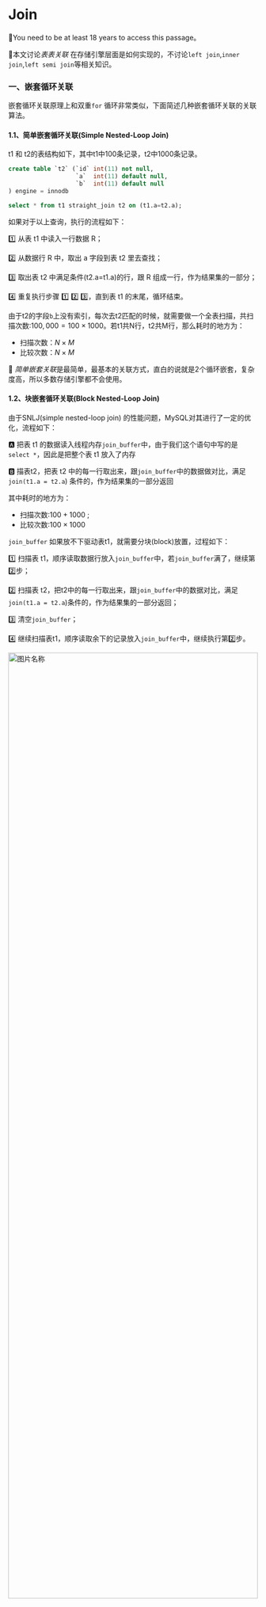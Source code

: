 # Join

🔞You need to be at least 18 years to access this passage。

🔞本文讨论*表表关联* 在存储引擎层面是如何实现的，不讨论`left join`,`inner join`,`left semi join`等相关知识。

### 一、嵌套循环关联

嵌套循环关联原理上和双重`for` 循环非常类似，下面简述几种嵌套循环关联的关联算法。

#### 1.1、简单嵌套循环关联(Simple Nested-Loop Join)

t1 和 t2的表结构如下，其中t1中100条记录，t2中1000条记录。

```sql
create table `t2` (`id` int(11) not null,
                   `a`  int(11) default null,
                   `b`  int(11) default null
) engine = innodb
```

```sql
select * from t1 straight_join t2 on (t1.a=t2.a);
```

如果对于以上查询，执行的流程如下：

:one: 从表 t1 中读入一行数据 R；

:two: 从数据行 R 中，取出 a 字段到表 t2 里去查找；

:three: 取出表 t2 中满足条件(t2.a=t1.a)的行，跟 R 组成一行，作为结果集的一部分；

:four: 重复执行步骤 :one: :two: :three:，直到表 t1 的末尾，循环结束。

由于t2的字段`b`上没有索引，每次去t2匹配的时候，就需要做一个全表扫描，共扫描次数:$100,000 = 100\times1000$。若t1共N行，t2共M行，那么耗时的地方为：

* 扫描次数：$N\times M$
* 比较次数：$N \times M$

🎈 *简单嵌套关联*是最简单，最基本的关联方式，直白的说就是2个循环嵌套，复杂度高，所以多数存储引擎都不会使用。

#### 1.2、块嵌套循环关联(Block Nested-Loop Join)

由于SNLJ(simple nested-loop join) 的性能问题，MySQL对其进行了一定的优化，流程如下：

:a: 把表 t1 的数据读入线程内存`join_buffer`中，由于我们这个语句中写的是 `select *`，因此是把整个表 t1 放入了内存

:b: 描表t2，把表 t2 中的每一行取出来，跟`join_buffer`中的数据做对比，满足`join(t1.a = t2.a`) 条件的，作为结果集的一部分返回

其中耗时的地方为：

* 扫描次数:$100+1000$ ; 
* 比较次数:$100 \times 1000$ 

`join_buffer` 如果放不下驱动表t1，就需要分块(block)放置，过程如下：

1️⃣ 扫描表 t1，顺序读取数据行放入`join_buffer`中，若`join_buffer`满了，继续第:two:步；

2️⃣ 扫描表 t2，把t2中的每一行取出来，跟`join_buffer`中的数据对比，满足`join(t1.a = t2.a`)条件的，作为结果集的一部分返回；

3️⃣ 清空`join_buffer`；

4️⃣ 继续扫描表t1，顺序读取余下的记录放入`join_buffer`中，继续执行第:two:步。

<img src="../book-doc/img/myl/39.jpg" width = 100% height = 70% alt="图片名称" align=center /> 

耗时的地方为：

* 扫描次数： $N+ \lambda \times M$
* 比较次数：$N \times M$

> 比如这里 $\lambda$ 取值2，那么就表示驱动表要分两次才能放入 `join_buffer`，即$\lambda = ceiling(\frac{t1\_size}{join\_buffer\_size})$
>
> * 扫描次数：$N+ 2\times M$ :warning: 扫描过程是很消耗IO资源的
> * 比较次数：$N \times M$
>
> 直观上理解为：驱动表t1需要划分为多少份才能装进`join_buffer`内，可见驱动表通常是使用较小的表，因为驱动表越小，$\lambda$ 越小，扫描次数越小，效率越高。
>
> :tipping_hand_man: 为了使得更小的占用`join_buffer`应该使用过滤谓词，而且只选择必要字段
>
> :tipping_hand_woman: BNLJ在应对大表Join的时候性能很差

🎈可以发现BNLJ相对于SNLJ来说的优势是，BNLJ的优势是将驱动表分块放入内存中，批量的和被驱动表比对，而不需要像SNLJ那样一次次的从驱动表中获取数据。

#### 1.3、索引嵌套循环关联(Index Nested-Loop Join)

t1 和 t2的表结构如下，其中t1中100条记录，t2中1000条记录。

```sql
create table `t2` (`id` int(11) not null,
                   `a`  int(11) default null,
                   `b`  int(11) default null,
                   primary key (`id`),
                   key `a` (`a`)
) engine = innodb
```

```sql
select * from t1 straight_join t2 on (t1.a = t2.a);
```

如果对于以上查询，执行的流程如下：

:one: 从表 t1 中读入一行数据 R；

:two: 从数据行 R 中，取出 a 字段到表 t2 里去查找(**该查询过程会使用到t2表字段b上的索引**)；

:three: 取出表 t2 中满足条件(t2.a=t1.a)的行，跟 R 组成一行，作为结果集的一部分；

:four: 重复执行步骤 :one: :two: :three:，直到表 t1 的末尾，循环结束。

<img src="../book-doc/img/myl/38.jpg" width = 100% height = 70% alt="图片名称" align=center />  



整个过程如上图。若t1共M行，t2共N行，那么耗时操作为：

* 扫描操作：$ N + N \times2\times\log_2^M $[^1]
* 比对操作：t2的二级索引树高度 + t2的主键索引树高度

> [^1]: N : 为t1表扫描次数；查询t2表使用`b`字段的索引,并且需要回表，因此是2倍的 $log_2^M$​

🎈 索引嵌套循环关联使用了索引，能够加速关联过程，是一个不错的选择。

#### 1.4、批量key值访问-索引嵌套循环关联(Batched Key Access)

Batched Key Accesss(BKA)算法，是对INLJ(Index Nested Loop Join) 算法的优化。INLJ的逻辑是，从驱动表`t1`，一行行取出a的值，再到被驱动表t2做`join`，对于表`t2`来说，每次都是匹配一个值，这样效率不高，回想BNLJ中我们将驱动表加载到`join_buffer`中，就能利用MRR[^2], 一起传给`t2`，从而达到匹配多个值的目标。

<img src="../book-doc/img/myl/41.jpg" width = 100% height = 70% alt="图片名称" align=center /> 

> [^2]:Multi-Range Read :多范围读  

##### 1.4.1-MRR(Multi-Range Read)

```sql
create table t1(id int primary key, a int, b int, index(a)); 
-- t1 插入1000行数据，每行的a = 1001-id，即表t1中的字段a是逆序的
create table t2 like t1;  -- 在表t2中插入 100w 数据
```

```sql
select * from t1 where a>=1 and a<=100;
```

如上查询中，涉及回表过程，*回表是一行行搜索主键索引的*。但是随着a的值递增顺序查询的话，id的值就变成随机的了，那么就会出现随机访问磁盘，性能相对较差。因为大多数的数据都是按照主键递增顺序插入的，所以我们可以认为，如果按照主键的递增顺序查询的话，对磁盘的读比较接近顺序读，能够提升读性能。所以MRR 优化的设计思路是这样的：

:one: 根据索引`a`，定位到满足条件的记录，将`id`值放入`read_rnd_buffer`中 ; (如果`read_rnd_buffer`放满了，就会先执行:two: :three: 步骤

:two: 将`read_rnd_buffer`中的`id`进行递增排序；

:three: 排序后的`id`数组，依次到主键`id`索引中查记录，并作为结果返回。

<img src="../book-doc/img/myl/40.jpg" width = 100% height = 70% alt="图片名称" align=center />

🎈MRR 提升性能的核心在于，查询语句在索引 `a` 上做的是一个范围查询(即多值查询)，可以得到足够多的主键 `id`。这样通过排序以后，再去主键索引查数据，才能体现出“顺序性”的优势。

------

### 二、something have to say

🤣上面涉及的BNLJ、INLJ、BKA+MRR都是MySQL正在使用的Join方式。MySQL在国内应该是普及度最大的开源数据库，故这些内容非常值得了解。

😒索引的存在，不仅降低了查询latency，而且提升了关联的效率，但是维护索引也是有成本的，很多OLAP engine 中是没有索引这个概念的。

```sql
select * from t1 join t2 on (t1.b=t2.b) where t2.b>=1 and t2.b<=2000;
--b字段无索引
--t1 1000 记录； t2 1000,000记录
```

如上查询按照BNLJ来进行关联的话，取出`t1`所有字段放入`join_buffer` 中(:warning: 内存中结构是一个无序数组)，扫描`t2`时，需要取出每一行跟`join_buffer`(1000行只需要1个block)比对:

:a: `(t1.b=t2.b)` 不满足，跳过

:b: `(t1.b=t2.b)` 满足时，进一步判断`t2.b in [1,2000]`中，是放入结果集，否则跳过

其中:a:步骤的*是否相等*判断次数是 $1000 \times 1000,000 = 1000,000,000 $ 次，这个判断过程有些忒expensive了。试想一下，如果在`join_buffer`维护的是哈希表的话，那么10亿次判断，不就变成1000,000次hash查找了吗？这就说到了众多存储引擎使用的 *Hash Join* 就是这个思路的实现。

### 三、哈希关联(Hash Join )[^3][^4][^5]

哈希关联算是一个比较古老的概念，诞生于上世纪80年代，那时候关系型数据库也只是发展了十几年。有三种常见的Hash Join有三种，分别是:one: `Classic Hash Join`、:two:`Grace Hash Join`、:three: `Hybrid GRACE Hash Join` 

哈希关联有2个特征：

:a: 至少1个等值关联谓词；:warning: 重要特征

:b: 分为2个阶段

* 第:one:阶段叫做**build phase(构建阶段)** , 基于驱动表R构建内存哈希表
* 第:two:阶段叫做 **probe phase(探测阶段)**

#### 3.1、经典/简单哈希关联(classic/simple hash join)

经典哈希关联是最古老哈希关联算法，该算法要求驱动表(小表[^6])，并且*要求驱动表R构建的哈希表能够放入到内存*中，其过程如下：

:one: 构建阶段：根据驱动表R的关联键构建内存哈希表，其中key为关联键，value为当前行

:two: 探测阶段：扫描被驱动表S的每一行，然后根据关联键在(构建阶段形成的)哈希表中查找，若匹配放入到结果集，否则继续下一行，直到S的最后一行。

:three: 若内存无法容纳基于R构建的Hash表，发生类似于BNLJ(Block Nested-Loop Join)的切块过程

> [^6]: 小表的衡量标准并不是记录数，而是Bytes数

举个来自于MySQL官网的:chestnut:

```sql
select given_name, country_name
from  persons join countries 
on persons.country_id = countries.country_id;
```

如上查询的构建阶段和探测阶段图示如下：

<img src="img/join/01.jpg" width = 100% height = 80% alt="图片名称" align=center />

🎈 Simple Hash Join的问题是如果驱动表构建的哈希表大于内存大小，则会发生哈希表分块过程，那么扫描被驱动表S的次数就从一次增长为$N = ceiling(\frac{hashTableSize}{memerySize})$次，优化这个过程的方式使用Grace Hash Join

#### 3.2、优雅哈希关联(Grace Hash Join)

“优雅”哈希关联，是我自己翻译的，Grace有优雅、恩惠的意思，至于为什么叫"Grace Hash Join" 应该是因为GRACE Database第一次实现了这种算法而得名，维基百科上的说法是：

> after the GRACE database machine for which it was first implemented

其过程如下：

:one: 扫描驱动表R，并使用 A Hash函数对关联键partition(partition的大小应该趋近于内存大小)，每个partition刷写到磁盘

:two: 被驱动表S，执行和步骤:one:相同的操作，:warning: 使用相同的hash函数

:three: 

* :a: 构建阶段：将R的分区 r~x~  加载到内存中并构建Hash表:warning: 不同于步骤:one::two: 的hash函数 

* :b: 探测阶段：对S的分区 s~x~[^7]  扫描，在r~x~ 形成的Hash表中查找，若找到放入结果集，否则下一行直到分区最后一行

:four: 重复执行步骤:three:，直到R和S的最后一个分区

> [^7]: 注意这里使用的都是 x,表示的是R和S的分区是相对应的，因为使用相同的hash函数，分区之后的分区/桶编号是一一对应

上述过程的图示如下:

<img src="img/join/02.jpg" width = 100% height = 80% alt="图片名称" align=center />

#### 3.3、混合哈希关联(Hybrid Hash Join) 

从*混合*2字就可以看出，不难guess混合哈希关联是将经典哈希关联和优雅哈希关联相结合进行使用，其过程如下:

:one: 扫描驱动表R，并使用 A Hash函数对关联键partition(partition的大小趋近于内存大小)，加载内存基于B Hash函数**构建**哈希表

:two: 对于被驱动表S，使用A Hash函数partition,并对每个分区进行**探测**，直到最后一个分区

🎈可见混合哈希关联相较于优雅哈希关联的精髓是:a: **不落盘**，:b:是一个边分区，边构建探测的过程。如此就降低了IO消耗。

### 四、归并关联(Merge Join)

归并关联也称为排序归并关联(sort-merge-join)，同样的要求等值谓词，即等值关联或自然关联，也有2个阶段：

:a: 排序阶段：通过关联键对R和S排序；:warning: 由于索引的存在关联键可能已经是有序的

:b: 合并阶段：扫描已经排好序的R和S，输出关联键匹配的记录

其中过程:b:的细节是比较复杂的，具体看下图中的伪代码和例子

<img src="img/join/03.jpg" width = 100% height = 80% alt="图片名称" align=center />

> `mark` 每个连续值块的起始值，初始化为null；
>
> `r` 、`s` 分别是R和S的当前指针位置，初始值指向记录头
>
> `advance r` 表示指针向前移动一位
>
> 建议按照图中的例子把伪代码逻辑人肉执行一遍，可以获的更深入的理解。该图来自油管教学视频截图[^9]，UP主视频的质量堪称上乘而且是每次的Speaker都是不同的大叔，加之Berkeley的标签我猜想应该是来自于加州大学伯克利分校的计算机科学教研组，有兴趣的同学可以开启刷剧mode。
>
> 细心的读者可以发现该过程在思想上和归并排序是一致的，只是coding的细节有不同的地方。

### 五、分布式场景下的关联

上面谈及到的关联算法都是基于单节点下关联算法，大规模数据场景下的关联就不能采取上述的关联算法了，毕竟数据密集型应用必然和分布式紧密相关，下面我们介绍一些分布式计算引擎(MapReduce、Tez、Spark-SQL)在做关联的时候使用到的一些算法，下面我们重点说一下Spark-SQL 的三种关联算法[^10]，分别是广播哈希关联，混洗哈希关联，排序排序关联，三种关联方式都依赖于单节点下的关联算法，所以理解前面文章提及的算法是理解分布式场景下关联算法的必要条件。另外你得理解shuffle[^11]的过程

> [^11]:shuffle : 洗牌/混洗，在MapReduce中对的shuffle定义是`map`之后，`reduce`方法之前，简述来说就是按照key排序，然后相同key聚到一块，由于不同node/partition 的相同key要聚到一块，过程非常类似于洗牌(但不是随机的)，因此叫做shuffle。

#### 5.1-广播哈希关联(Broadcast Hash Join)[^12]

卓越的工程师起的名字必然都是见名识意的，广播哈希关联算法，对于一个没有了解该算法的人应该也能知道就是shuffle + hash join的玩法，该关联算法适用于事实表和维度[^13]表关联的场景，有2个要求:one:`spark.sql.autoBroadcastJoinThreshold `限定小表的size，:two: 等值关联但不是`full join` ，该算法2个阶段如下：

:a: 广播阶段：将维度(小)表广播到每个 excutor

:b: Hash Join 阶段：在每个executor上执行hash join(构建阶段 + 探测阶段) => Grace/Hybrid Hash Join过程

<img src="img/join/04.jpg" width = 100% height = 80% alt="图片名称" align=center />

整个过程如上图所示，其中 10~1~ 表示10来自DataFrame1，30~2~表示来自DataFrame2；2个分区，2个task，1个stage(没有shuffle)。

```sql
val data1 = Seq(10, 20, 20, 30, 40, 10, 40, 20, 20, 20, 20, 50)
val data2 = Seq(30, 20, 40, 50)
```

> [^13]: 事实表和维度表是维度模型中的概念，不了解的伙伴可以将事实表看成是大表；维度表是小表

#### 5.2-混洗哈希关联(Shuffle Hash Join)[^14]

混洗哈希关联同样遵循见名识意的规律，直白来说就是shuffle + hash join ，同样地2个条件:one: 等值连接；:two:无数据倾斜[^16] ，混洗哈希关联划分了2个阶段：

:a: shuffle阶段：对所有表进行shuffle，shuffle之后所有表相同key的记录会去往同一个partition

:b: Hash Join阶段： 在每个executor上执行Hash Join(构建阶段 + 探测阶段) => Grace/Hybrid Hash Join过程

上述:a::b:过程具体的图示如下：

<img src="img/join/05.jpg" width = 100% height = 80% alt="图片名称" align=center />

> [^16]:data skew : 这里特指在shuffle中由于其中部分key对应的记录数过多，导致key分布的不均衡 

#### 5.3-混洗排序归并关联(shuffle Sort Merge Join)[^15]

从该关联算法的名字行推断，混洗排序归并算法分为2/3个阶段：

:a: Shuffle 阶段：对所有的表R、S进行shuffle

:b: sort-merge-join 阶段

* :one:Sort 阶段：对shuffle之后的结果按照`key`排序
* :two: 归并阶段：遍历R、S，输出关联键匹配的记录

<img src="img/join/06.jpg" width = 100% height = 80% alt="图片名称" align=center />

上图展示了shuffle阶段和sort阶段，具体的最后的merge细节，可回看 sort-merge-join。

### 八、something have to speak

至此，我们不深不浅的剖析了在SQL/计算引擎层面不同的关联算法，目前最综合实力最强的当属混合哈希关联和归并哈希关联，最菜最傻白甜的是简单嵌套循环关联，BKA理解起来有些费劲也是MySQL8以前对关联的优化策略，但是MySQL8之后，开始支持哈希关联了。对关联算法来说，你可以有两个角度去分类，:a:单机场景下关联算法和:b:分布式场景下的关联算法；按照效率去分，:one:嵌套类；:two:哈希类；:three: 排序类。

现如今一般而言无论是OLTP引擎还是OLAP引擎都已经支持哈希关联了/排序归并关联，毕竟coder们对高效都是一定的执念的。 

💕以上就是isea_you关于关联算法的一些学习、思考及启发，欢迎reader们吐槽。

😒曾经有几份爱情摆在我的面前，我没有好好珍惜，直到做了程序员才后悔莫及

----

**references:**

[^3]: hash wiki 地址 https://en.wikipedia.org/wiki/Hash_join

[^4]: hive confluence https://cwiki.apache.org/confluence/display/Hive/Hybrid+Hybrid+Grace+Hash+Join%2C+v1.0
[^5]: MySQL Blog Archive https://dev.mysql.com/blog-archive/hash-join-in-mysql-8/
[^9]: sort merge join video : https://www.youtube.com/watch?v=jiWCPJtDE2c
[^10]: 分布式场景下的join 参考 https://www.linkedin.com/pulse/spark-sql-3-common-joins-explained-ram-ghadiyaram
[^12]:spark-broadcast-hash-join 参考： https://www.hadoopinrealworld.com/how-does-broadcast-hash-join-work-in-spark/
[^14]: spark-shuffle-hash-join 参考: https://www.hadoopinrealworld.com/how-does-shuffle-hash-join-work-in-spark/
[^15]: spark-shuffle-sort-merge-join参考： https://www.hadoopinrealworld.com/how-does-shuffle-sort-merge-join-work-in-spark/
[^8]: consecutive 连续的